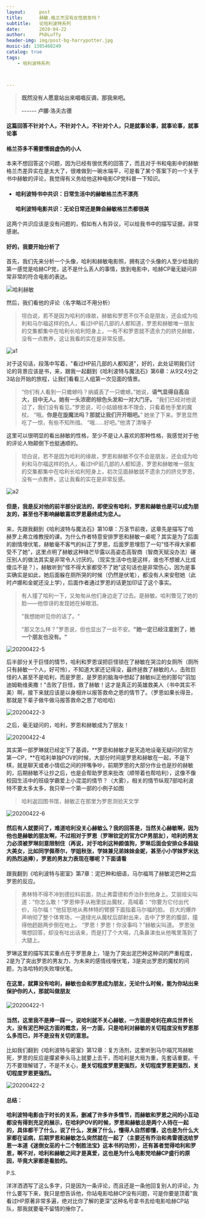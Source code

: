 ```yaml
---
layout:     post
title:      赫敏.格兰杰没有女性朋友吗？
subtitle:   论哈利波特系列
date:       2020-04-22
author:     PhDLuffy
header-img: img/post-bg-harrypotter.jpg
music-id: 1385468249
catalog: true
tags:
    - 哈利波特系列



---
```


> **既然没有人愿意站出来唱唱反调，那我来吧。**
>
> **------ 卢娜·洛夫古德**

#### 这篇回答**不针对个人，不针对个人，不针对个人**，只是**就事论事，就事论事，就事论事**

#### 格兰芬多不需要懦弱虚伪的小人

本来不想回答这个问题，因为已经有很优秀的回答了，而且对于书和电影中的赫敏格兰杰差异实在是太大了，很难做到一碗水端平，可是看了某个答案下的一个关于书中赫敏的评论，我觉得有义务给他这种电影CP党科普一下知识。

* #### 哈利波特书中共识：**日常生活中**的赫敏格兰杰不漂亮

  #### 哈利波特电影共识：**无论日常还是舞会**赫敏格兰杰都很美

这两个共识应该是没有问题的，假如有人有异议，可以给我书中的描写证据，非常感谢。

#### 好的，我要开始分析了

首先，我们先来分析一个头像，哈利和赫敏电影照，拥有这个头像的人至少给我的第一感觉是哈赫CP党，这不是什么丢人的事情，放到电影中，哈赫CP毫无疑问非常非常的符合电影的表达。

![哈利赫敏](https://raw.githubusercontent.com/PhDLuffy/PicGo/master/img/哈利赫敏.jpg)

然后，我们看他的评论（名字略过不用分析）

> 坦白说，若不是因为哈利的缘故，赫敏和罗恩不仅不会是朋友，还会成为哈利和马尔福这样的仇人，看过HP前几部的人都知道，罗恩和赫敏唯一朋友的交集都集中在哈利长哈利短身上，一有不和罗恩就不遗余力的挤兑赫敏，没有一点教养，这让我看的实在是非常反感。

![a1](https://raw.githubusercontent.com/PhDLuffy/PicGo/master/img/a1.bmp)

对于这句话，段落中写着，"看过HP前几部的人都知道"，好的，此处证明我们讨论的背景应该是书，来，跟我一起翻到《哈利波特与魔法石》第6章：从9又4分之3站台开始的旅程，让我们看看三人组第一次见面的情景。

> “你们有人看到一只蟾蜍吗？纳威丢了一只蟾蜍。”她说，**语气显得自高自大，目中无人。她有一头浓密的棕色头发和一对大门牙。**
> “我们已经对他说过了，我们没有看见。”罗恩说，可小姑娘根本不理会，只看着他手里的魔杖。
> “哦。**你是在旋魔法吗？那就让我们开开眼吧。**”
> 她坐了下来。罗恩显然吃了一惊，有些不知所措。
> “哦……好吧。”他清了清嗓子

这里可以很明显的看出赫敏的性格，至少不是让人喜欢的那种性格，我感觉对于他的评论人物颠倒下也挺通顺的。

> 坦白说，若不是因为哈利的缘故，罗恩和赫敏不仅不会是朋友，还会成为哈利和马尔福这样的仇人，看过HP前几部的人都知道，罗恩和赫敏唯一朋友的交集都集中在哈利长哈利短身上，初次见面赫敏就不遗余力的挤兑罗恩，没有一点教养，这让我看的实在是非常反感。

![a2](https://raw.githubusercontent.com/PhDLuffy/PicGo/master/img/a2.png)

#### 但是，我是反对他的前半部分说法的，即使没有哈利，罗恩和赫敏也是可以成为朋友的，甚至也不影响赫敏喜欢罗恩最终成为恋人。

来，先跟我翻到《哈利波特与魔法石》第10章：万圣节前夜，这章先是描写了哈赫罗上弗立维教授的课，为什么作者特意安排罗恩和赫敏一桌呢？其实是为了后面的剧情埋伏笔，赫敏毫不客气的纠正了罗恩，后面罗恩埋怨了一句"怪不得大家都受不了她"，这里点明了赫敏这种锋芒毕露以高姿态高智商（智商天赋没办法）碾压别人的做法其实是非常令人讨厌的。（现实生活中也是这样，谁也不想被人比成傻瓜不是？），赫敏听到"怪不得大家都受不了她"这句话也是非常伤心，因为是事实确实是如此，她后面躲在厕所哭的时候（仍然是伏笔），都没有人来安慰她（此时卢娜和金妮还没上学），后面作者通过罗恩的话更加印证了这个事实。

> 有人撞了哈利一下，又匆匆从他们身边走了过去。是赫敏。哈利瞥见了她的脸——他惊讶的发现她在掉眼泪。
>
> "我想她听见你的话了。"
>
> "那又怎么样？"罗恩说，但也显出了一丝不安。**"她一定已经注意到了，她一个朋友也没有。"**

![20200422-5](https://raw.githubusercontent.com/PhDLuffy/PicGo/master/img/20200422-5.png)

后半部分关于巨怪的情节，哈利和罗恩误把巨怪锁在了赫敏在哭泣的女厕所（厕所只有赫敏一个人，好可怜），不知道大家还记得没，最终拯救了赫敏的人，击败巨怪的人甚至不是哈利，而是罗恩，是罗恩的脑海中想起了赫敏纠正他的那句"羽加迪姆勒维奥撒！"击败了巨怪，救了赫敏！这才是真正的英雄救美人（书中其实不美）啊，接下来就应该是以身相许以报答救命之恩的情节了。（罗恩如果长得丑，那就是下辈子做牛做马报答救命之恩了哈哈哈）

![20200422-3](https://raw.githubusercontent.com/PhDLuffy/PicGo/master/img/20200422-3.png)

之后，毫无疑问的，哈利，罗恩和赫敏成为了朋友！

![20200422-4](https://raw.githubusercontent.com/PhDLuffy/PicGo/master/img/20200422-4.png)

其实第一部罗琳就已经定下了基调，**罗恩和赫敏才是天造地设毫无疑问的官方第一CP，**在哈利单独POV的时候，大部分时间是罗恩和赫敏在一起，不是下棋，就是聊天或者小情侣之间的拌嘴争吵，前期罗恩的大部分作业也是抄的赫敏的，后期赫敏不让抄之后，也是会帮助罗恩来批改（顺带着也帮哈利），这像不像校园生活中的班级学霸爱上小混混的情节？（大雾），相关的情节纵观7部哈利波特不要太多太多，我只举一个第一部的小例子如图

> 哈利返回图书馆，赫敏正在那里为罗恩测验天文学

![20200422-6](https://raw.githubusercontent.com/PhDLuffy/PicGo/master/img/20200422-6.png)

#### 然后有人就要问了，难道哈利没关心赫敏么？我的回答是，当然关心赫敏啊，因为他也是赫敏的朋友啊，不过相对于罗恩（罗琳钦定的官方CP男朋友），哈利的男友力必须被罗琳刻意限制住（再说，对于哈利这种颜值狗，罗琳后面会安排众多超级大美女，比如同学佩蒂尔，学姐秋张，学妹兼兄弟妹妹金妮，甚至小小学妹罗米达的热烈追捧），罗恩的男友力表现在哪呢？下面请看

跟我翻到《哈利波特与密室》第7章：泥巴种和细语，马尔福骂了赫敏泥巴种之后罗恩的反应。

> 弗林特不得不冲到德拉科前面，防止弗雷德和乔治扑到他身上。艾丽娅尖叫道：“你怎么敢！”罗恩伸手从袍里拔出魔杖，高喊着：“你要为它付出代价，马尔福！”他狂怒地从弗林特的臂膀下面指着马尔福的脸。
> 巨大的爆炸声响彻了整个体育场，一道绿光从魔杖后部射出来，击中了罗恩的腹部，撞得他趔趄两步倒在地上。
> “罗恩！罗恩！你没事吗？”赫敏尖叫道。
> 罗恩张嘴想回答，却没有吐出话来，而是打了个大嗝，几条鼻涕虫从他嘴里落到了大腿上。

罗琳这里的描写其实重点在于罗恩身上，1是为了突出泥巴种这种词的严重程度，2是为了突出罗恩的男友力，为未来的感情线埋伏笔，3是突出罗恩的魔杖的问题，为洛哈特的失败埋伏笔。

#### 在这里，就算没有哈利，赫敏也会和罗恩成为朋友，无论什么时候，能为你站出来保护你的人，那就叫做**朋友**

![20200422-1](https://raw.githubusercontent.com/PhDLuffy/PicGo/master/img/20200422-1.png)

#### 当然，这里我不是捧一踩一，说哈利就不关心赫敏，一方面是哈利在麻瓜世界长大，没有泥巴种这方面的概念，另一方面，只是哈利对赫敏的关切程度没有罗恩那么多而已，并不是没有关切的意思。

比如我们翻到《哈利波特与密室》第12章：复方汤剂，这里听到马尔福咒骂赫敏死，罗恩的反应是攥紧拳头马上就要上去干，而哈利是大局为重，先套话重要。千万不要理解错了，不是不关心，**是关切程度罗恩更强烈，关切程度罗恩更强烈，关切程度罗恩更强烈。**

![20200422-2](https://raw.githubusercontent.com/PhDLuffy/PicGo/master/img/20200422-2.png)


#### 总结：

**哈利波特电影由于时长的关系，删减了许多许多情节，而赫敏和罗恩之间的小互动都没有得到充足的展示，在哈利POV的时候，罗恩和赫敏总是两个人待在一起的，具体都干了什么，说了什么，发展了什么，懂得人自然都懂，这也是为什么大家都在诟病，后期罗恩和赫敏怎么突然就在一起了（主要还有乔治和弗雷德送给罗恩一本道《迷倒女巫的十二个制胜法宝》这本书的功劳），还有甚者觉得哈利和罗恩，啊不对，哈利和赫敏之间才是真爱，这也是为什么电影党哈赫CP盛行的原因，毕竟大家都是看脸的。**

P.S.

洋洋洒洒写了这么多字，只是因为一条评论，而且还是一条他回复别人的评论，为什么要写下来，我只是想告诉他，你站电影哈赫CP没有问题，可是你要是顶着"我看过HP原著非常多遍，绝对比你了解的更深"这种名号拿书去给电影哈赫CP站队，那我就要毫不留情的捶你了。

